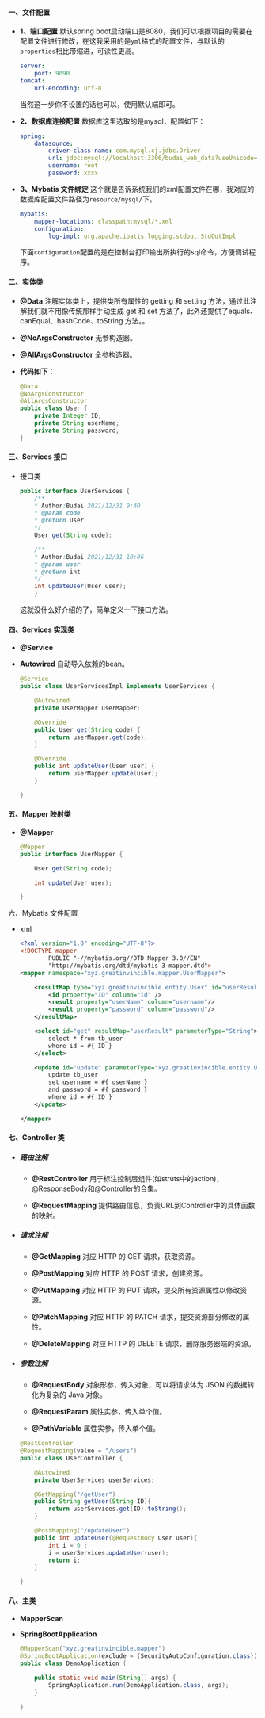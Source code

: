 #### 一、文件配置
 - **1、端口配置**
    默认spring boot启动端口是8080，我们可以根据项目的需要在配置文件进行修改，在这我采用的是`` yml ``格式的配置文件，与默认的`` properties ``相比带缩进，可读性更高。
    ```yml
    server:
        port: 9090
    tomcat:
        uri-encoding: utf-8
    ```

    当然这一步你不设置的话也可以，使用默认端即可。

 - **2、数据库连接配置**
    数据库这里选取的是mysql，配置如下：
    ```yml
    spring:
        datasource:
            driver-class-name: com.mysql.cj.jdbc.Driver
            url: jdbc:mysql://localhost:3306/budai_web_data?useUnicode=true&characterEncoding=utf-8&useSSL=false
            username: root
            password: xxxx
    ```

 - **3、Mybatis 文件绑定**
    这个就是告诉系统我们的xml配置文件在哪，我对应的数据库配置文件路径为`` resource/mysql/ ``下。
    ```yml
    mybatis:
        mapper-locations: classpath:mysql/*.xml
        configuration:
            log-impl: org.apache.ibatis.logging.stdout.StdOutImpl
    ```

    下面`` configuration ``配置的是在控制台打印输出所执行的sql命令，方便调试程序。


#### 二、实体类

 - **@Data**
    注解实体类上，提供类所有属性的 getting 和 setting 方法，通过此注解我们就不用像传统那样手动生成 get 和 set 方法了，此外还提供了equals、canEqual、hashCode、toString 方法。。

 - **@NoArgsConstructor**
    无参构造器。

 - **@AllArgsConstructor** 
    全参构造器。

 - **代码如下：**
    ```java
    @Data
    @NoArgsConstructor
    @AllArgsConstructor
    public class User {
        private Integer ID;
        private String userName;
        private String password;
    }
    ```


#### 三、Services 接口
 - 接口类
    ```java
    public interface UserServices {
        /**
        * Author:Budai 2021/12/31 9:40
        * @param code
        * @return User
        */
        User get(String code);

        /**
        * Author:Budai 2021/12/31 10:06
        * @param user
        * @return int
        */
        int updateUser(User user);
        }
    ```
    这就没什么好介绍的了，简单定义一下接口方法。


#### 四、Services 实现类
 - **@Service**

 - **Autowired**
    自动导入依赖的bean。

    ```java
    @Service
    public class UserServicesImpl implements UserServices {

        @Autowired
        private UserMapper userMapper;

        @Override
        public User get(String code) {
            return userMapper.get(code);
        }

        @Override
        public int updateUser(User user) {
            return userMapper.update(user);
        }

    }
    ```


#### 五、Mapper 映射类
 - **@Mapper**


    ```java
    @Mapper
    public interface UserMapper {

        User get(String code);

        int update(User user);

    }
    ```


六、Mybatis 文件配置
 - xml
    ```xml
    <?xml version="1.0" encoding="UTF-8"?>
    <!DOCTYPE mapper
            PUBLIC "-//mybatis.org//DTD Mapper 3.0//EN"
            "http://mybatis.org/dtd/mybatis-3-mapper.dtd">
    <mapper namespace="xyz.greatinvincible.mapper.UserMapper">

        <resultMap type="xyz.greatinvincible.entity.User" id="userResult">
            <id property="ID" column="id" />
            <result property="userName" column="username"/>
            <result property="password" column="password"/>
        </resultMap>

        <select id="get" resultMap="userResult" parameterType="String">
            select * from tb_user
            where id = #{ ID }
        </select>

        <update id="update" parameterType="xyz.greatinvincible.entity.User">
            update tb_user
            set username = #{ userName }
            and password = #{ password }
            where id = #{ ID }
        </update>

    </mapper>
    ```


#### 七、Controller 类
 - ##### 路由注解
    - **@RestController**
        用于标注控制层组件(如struts中的action)，@ResponseBody和@Controller的合集。

    - **@RequestMapping**
        提供路由信息，负责URL到Controller中的具体函数的映射。
    
 - ##### 请求注解
    - **@GetMapping**
        对应 HTTP 的 GET 请求，获取资源。

    - **@PostMapping**
        对应 HTTP 的 POST 请求，创建资源。

    - **@PutMapping** 
        对应 HTTP 的 PUT 请求，提交所有资源属性以修改资源。

    - **@PatchMapping** 
        对应 HTTP 的 PATCH 请求，提交资源部分修改的属性。

    - **@DeleteMapping** 
        对应 HTTP 的 DELETE 请求，删除服务器端的资源。

 - ##### 参数注解

    - **@RequestBody**
        对象形参，传入对象，可以将请求体为 JSON 的数据转化为复杂的 Java 对象。

    - **@RequestParam**
        属性实参，传入单个值。

    - **@PathVariable**
        属性实参，传入单个值。

    ```java
    @RestController
    @RequestMapping(value = "/users")
    public class UserController {

        @Autowired
        private UserServices userServices;

        @GetMapping("/getUser")
        public String getUser(String ID){
            return userServices.get(ID).toString();
        }

        @PostMapping("/updateUser")
        public int updateUser(@RequestBody User user){
            int i = 0 ;
            i = userServices.updateUser(user);
            return i;
        }

    }
    ```


#### 八、主类
 - **MapperScan**

 - **SpringBootApplication**

    ```java
    @MapperScan("xyz.greatinvincible.mapper")
    @SpringBootApplication(exclude = {SecurityAutoConfiguration.class})
    public class DemoApplication {

        public static void main(String[] args) {
            SpringApplication.run(DemoApplication.class, args);
        }

    }
    ```